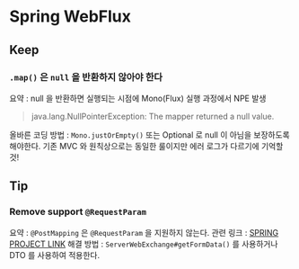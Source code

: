 # Spring WebFlux

## Keep

### `.map()` 은 `null` 을 반환하지 않아야 한다

요약 : null 을 반환하면 실행되는 시점에 Mono(Flux) 실행 과정에서 NPE 발생

> java.lang.NullPointerException: The mapper returned a null value.

올바른 코딩 방법 : `Mono.justOrEmpty()` 또는 Optional 로 null 이 아님을 보장하도록 해야한다. 기존 MVC 와 원칙상으로는 동일한 룰이지만 에러 로그가 다르기에 기억할 것!

## Tip

### Remove support `@RequestParam`

요약 : `@PostMapping` 은 `@RequestParam` 을 지원하지 않는다.
관련 링크 : [SPRING PROJECT LINK](https://github.com/spring-projects/spring-framework/issues/20067)
해결 방법 : `ServerWebExchange#getFormData()` 를 사용하거나 DTO 를 사용하여 적용한다.
